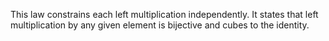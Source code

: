 This law constrains each left multiplication independently.  It states that left multiplication by any given element is bijective and cubes to the identity.
